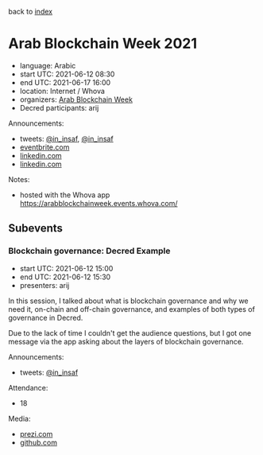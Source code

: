 back to [index](index.md)

# Arab Blockchain Week 2021

- language: Arabic
- start UTC: 2021-06-12 08:30
- end UTC: 2021-06-17 16:00
- location: Internet / Whova
- organizers: [Arab Blockchain Week](https://www.arabblockchainweek.com/)
- Decred participants: arij

Announcements:

- tweets: [@in_insaf](https://twitter.com/in_insaf/status/1403613727337979905), [@in_insaf](https://twitter.com/in_insaf/status/1403459277734490117)
- [eventbrite.com](https://www.eventbrite.com/e/arab-blockchain-week-2021-tickets-156333324181)
- [linkedin.com](https://www.linkedin.com/posts/arabbcweek_aelaebaeqaewaehabraepaesaeqaesaewaeraecaeyaeuabraepaesaehaezaeqaey-activity-6809299345637154816-2Dco)
- [linkedin.com](https://www.linkedin.com/posts/arabbcweek_%D9%8A%D8%AD%D8%AF%D8%AB-%D8%A7%D9%84%D8%A7%D9%86-httpslnkdindgnxway-conference-activity-6809497369181216768-02Ie)

Notes:

- hosted with the Whova app https://arabblockchainweek.events.whova.com/

## Subevents

### Blockchain governance: Decred Example

- start UTC: 2021-06-12 15:00
- end UTC: 2021-06-12 15:30
- presenters: arij

In this session, I talked about what is blockchain governance and why we need it, on-chain and off-chain governance, and examples of both types of governance in Decred.

Due to the lack of time I couldn't get the audience questions, but I got one message via the app asking about the layers of blockchain governance.

Announcements:

- tweets: [@in_insaf](https://twitter.com/in_insaf/status/1400501243752202241)

Attendance:

- 18

Media:

- [prezi.com](https://prezi.com/view/FhKiZlvRp8netUkRjbDt/)
- [github.com](https://github.com/Insaf01/decred-arabic/blob/master/img/Arab%20Blockchain%20Week%202021%20Presentation.pdf)
